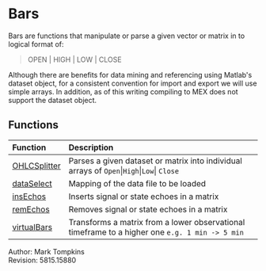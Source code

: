 # Bars #

Bars are functions that manipulate or parse a given vector or matrix in to logical format of:   

> OPEN | HIGH | LOW | CLOSE

Although there are benefits for data mining and referencing using Matlab's dataset object,
for a consistent convention for import and export we will use simple arrays. In addition,
as of this writing compiling to MEX does not support the dataset object.

## Functions ##
| Function | Description |
|:-----|:-----|
|[OHLCSplitter](https://github.com/mtompkins/openAlgo/tree/master/Matlab/Functions/Bars/OHLCSplitter)|Parses a given dataset or matrix into individual arrays of `Open`&#124;`High`&#124;`Low`&#124; `Close`|
|[dataSelect](https://github.com/mtompkins/openAlgo/tree/master/Matlab/Functions/Bars/dataSelect)|Mapping of the data file to be loaded|
|[insEchos](https://github.com/mtompkins/openAlgo/tree/master/Matlab/Functions/Bars/insEchos)|Inserts signal or state echoes in a matrix|
|[remEchos](https://github.com/mtompkins/openAlgo/tree/master/Matlab/Functions/Bars/remEchos)|Removes signal or state echoes in a matrix|
|[virtualBars](https://github.com/mtompkins/openAlgo/tree/master/Matlab/Functions/Bars/virtualBars)|Transforms a matrix from a lower observational timeframe to a higher one `e.g. 1 min -> 5 min`|

Author:			Mark Tompkins  
Revision:		5815.15880
